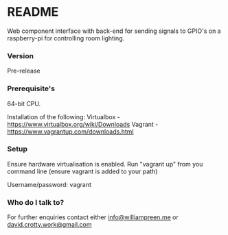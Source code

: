 # README #

Web component interface with back-end for sending signals to GPIO's on a raspberry-pi for controlling room lighting.

### Version ###

Pre-release

### Prerequisite's ###

64-bit CPU.

Installation of the following:
Virtualbox - https://www.virtualbox.org/wiki/Downloads
Vagrant - https://www.vagrantup.com/downloads.html

### Setup ###

Ensure hardware virtualisation is enabled.
Run "vagrant up" from you command line (ensure vagrant is added to your path)

Username/password: vagrant

### Who do I talk to? ###

For further enquiries contact either info@williampreen.me or david.crotty.work@gmail.com